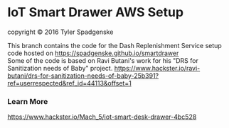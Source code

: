 # IoT Smart Drawer AWS Setup
copyright :copyright: 2016 Tyler Spadgenske </br>

This branch contains the code for the Dash Replenishment Service setup code hosted on https://spadgenske.github.io/smartdrawer</br>
Some of the code is based on Ravi Butani's work for his "DRS for Sanitization needs of Baby" project. https://www.hackster.io/ravi-butani/drs-for-sanitization-needs-of-baby-25b391?ref=userrespected&ref_id=44113&offset=1

### Learn More
https://www.hackster.io/Mach_5/iot-smart-desk-drawer-4bc528
